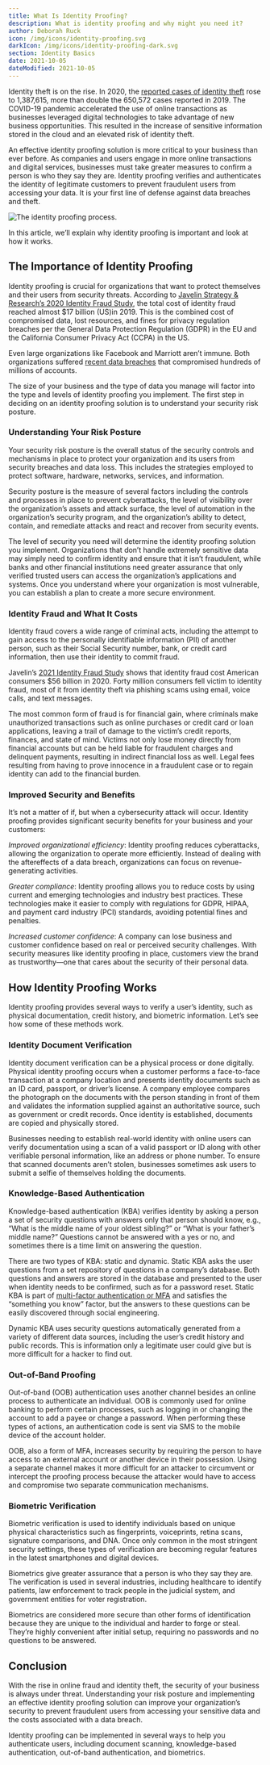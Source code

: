 ```yaml
---
title: What Is Identity Proofing?
description: What is identity proofing and why might you need it?
author: Deborah Ruck
icon: /img/icons/identity-proofing.svg
darkIcon: /img/icons/identity-proofing-dark.svg
section: Identity Basics
date: 2021-10-05
dateModified: 2021-10-05
---
```


Identity theft is on the rise. In 2020, the [reported cases of identity theft](https://www.ftc.gov/reports/consumer-sentinel-network-data-book-2020) rose to 1,387,615, more than double the 650,572 cases reported in 2019. The COVID-19 pandemic accelerated the use of online transactions as businesses leveraged digital technologies to take advantage of new business opportunities. This resulted in the increase of sensitive information stored in the cloud and an elevated risk of identity theft. 

An effective identity proofing solution is more critical to your business than ever before. As companies and users engage in more online transactions and digital services, businesses must take greater measures to confirm a person is who they say they are. Identity proofing verifies and authenticates the identity of legitimate customers to prevent fraudulent users from accessing your data. It is your first line of defense against data breaches and theft. 

![The identity proofing process.](/img/articles/identity-proofing-process.png)

In this article, we’ll explain why identity proofing is important and look at how it works. 

## The Importance of Identity Proofing 

Identity proofing is crucial for organizations that want to protect themselves and their users from security threats. According to [Javelin Strategy & Research’s 2020 Identity Fraud Study](https://www.javelinstrategy.com/coverage-area/2020-identity-fraud-study-genesis-identity-fraud-crisis), the total cost of identity fraud reached almost $17 billion (US)in 2019. This is the combined cost of compromised data, lost resources, and fines for privacy regulation breaches per the General Data Protection Regulation (GDPR) in the EU and the California Consumer Privacy Act (CCPA) in the US. 

Even large organizations like Facebook and Marriott aren’t immune. Both organizations suffered [recent data breaches](https://edition.cnn.com/2019/07/30/tech/biggest-hacks-in-history/index.html) that compromised hundreds of millions of accounts. 

The size of your business and the type of data you manage will factor into the type and levels of identity proofing you implement. The first step in deciding on an identity proofing solution is to understand your security risk posture.

### Understanding Your Risk Posture

Your security risk posture is the overall status of the security controls and mechanisms in place to protect your organization and its users from security breaches and data loss. This includes the strategies employed to protect software, hardware, networks, services, and information. 

Security posture is the measure of several factors including the controls and processes in place to prevent cyberattacks, the level of visibility over the organization’s assets and attack surface, the level of automation in the organization’s security program, and the organization’s ability to detect, contain, and remediate attacks and react and recover from security events.

The level of security you need will determine the identity proofing solution you implement. Organizations that don’t handle extremely sensitive data may simply need to confirm identity and ensure that it isn’t fraudulent, while banks and other financial institutions need greater assurance that only verified trusted users can access the organization’s applications and systems. Once you understand where your organization is most vulnerable, you can establish a plan to create a more secure environment.

### Identity Fraud and What It Costs

Identity fraud covers a wide range of criminal acts, including the attempt to gain access to the personally identifiable information (PII) of another person, such as their Social Security number, bank, or credit card information, then use their identity to commit fraud. 

Javelin’s [2021 Identity Fraud Study](https://www.javelinstrategy.com/press-release/total-identity-fraud-losses-soar-56-billion-2020) shows that identity fraud cost American consumers $56 billion in 2020. Forty million consumers fell victim to identity fraud, most of it from identity theft via phishing scams using email, voice calls, and text messages.

The most common form of fraud is for financial gain, where criminals make unauthorized transactions such as online purchases or credit card or loan applications, leaving a trail of damage to the victim’s credit reports, finances, and state of mind. Victims not only lose money directly from financial accounts but can be held liable for fraudulent charges and delinquent payments, resulting in indirect financial loss as well. Legal fees resulting from having to prove innocence in a fraudulent case or to regain identity can add to the financial burden.

### Improved Security and Benefits

It’s not a matter of if, but when a cybersecurity attack will occur. Identity proofing provides significant security benefits for your business and your customers: 

*Improved organizational efficiency*: Identity proofing reduces cyberattacks, allowing the organization to operate more efficiently. Instead of dealing with the aftereffects of a data breach, organizations can focus on revenue-generating activities. 

*Greater compliance*: Identity proofing allows you to reduce costs by using current and emerging technologies and industry best practices. These technologies make it easier to comply with regulations for GDPR, HIPAA, and payment card industry (PCI) standards, avoiding potential fines and penalties.  

*Increased customer confidence*: A company can lose business and customer confidence based on real or perceived security challenges.  With security measures like identity proofing in place, customers view the brand as trustworthy—one that cares about the security of their personal data. 

## How Identity Proofing Works

Identity proofing provides several ways to verify a user’s identity, such as physical documentation, credit history, and biometric information. Let’s see how some of these methods work.  

### Identity Document Verification

Identity document verification can be a physical process or done digitally. Physical identity proofing occurs when a customer performs a face-to-face transaction at a company location and presents identity documents such as an ID card, passport, or driver’s license. A company employee compares the photograph on the documents with the person standing in front of them and validates the information supplied against an authoritative source, such as government or credit records. Once identity is established, documents are copied and physically stored. 

Businesses needing to establish real-world identity with online users can verify documentation using a scan of a valid passport or ID along with other verifiable personal information, like an address or phone number. To ensure that scanned documents aren’t stolen, businesses sometimes ask users to submit a selfie of themselves holding the documents. 

### Knowledge-Based Authentication

Knowledge-based authentication (KBA) verifies identity by asking a person a set of security questions with answers only that person should know, e.g., “What is the middle name of your oldest sibling?” or “What is your father’s middle name?” Questions cannot be answered with a yes or no, and sometimes there is a time limit on answering the question.

There are two types of KBA: static and dynamic. Static KBA asks the user questions from a set repository of questions in a company’s database. Both questions and answers are stored in the database and presented to the user when identity needs to be confirmed, such as for a  password reset. Static KBA is part of [multi-factor authentication or MFA](https://searchsecurity.techtarget.com/definition/multifactor-authentication-MFA) and satisfies the “something you know” factor, but the answers to these questions can be easily discovered through social engineering. 

Dynamic KBA uses security questions automatically generated from a variety of different data sources, including the user’s credit history and public records. This is information only a legitimate user could give but is more difficult for a hacker to find out. 

### Out-of-Band Proofing

Out-of-band (OOB) authentication uses another channel besides an online process to authenticate an individual. OOB is commonly used for online banking to perform certain processes, such as logging in or changing the account to add a payee or change a password. When performing these types of actions, an authentication code is sent via SMS to the mobile device of the account holder.

OOB, also a form of MFA, increases security by requiring the person to have access to an external account or  another device in their possession. Using a separate channel makes it more difficult for an attacker to circumvent or intercept the proofing process  because the attacker would have to access and compromise two separate communication mechanisms.

### Biometric Verification

Biometric verification is used to identify individuals based on unique physical characteristics such as fingerprints, voiceprints, retina scans, signature comparisons, and DNA. Once only common in the most stringent security settings, these types of verification are becoming regular features in the latest smartphones and digital devices. 

Biometrics give greater assurance that a person is who they say they are. The verification is used in several industries, including healthcare to identify patients, law enforcement to track people in the judicial system, and government entities for voter registration. 

Biometrics are considered more secure than other forms of identification because they are unique to the individual and harder to forge or steal. They’re highly convenient after initial setup, requiring no passwords and no questions to be answered. 

## Conclusion

With the rise in online fraud and identity theft, the security of your business is always under threat. Understanding your risk posture and implementing an effective identity proofing solution can improve your organization’s security to prevent fraudulent users from accessing your sensitive data and the costs associated with a data breach. 

Identity proofing can be implemented in several ways to help you authenticate users, including document scanning, knowledge-based authentication, out-of-band authentication, and biometrics. 

